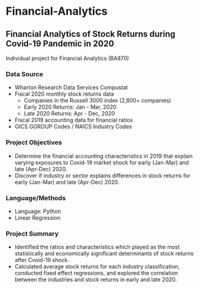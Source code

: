 # Financial-Analytics
## Financial Analytics of Stock Returns during Covid-19 Pandemic in 2020
Individual project for Financial Analytics (BA870)

### Data Source
- Wharton Research Data Services Compustat
- Fiscal 2020 monthly stock returns data
  - Companies in the Russell 3000 index (2,800+ companies)
  - Early 2020 Returns: Jan - Mar, 2020
  - Late 2020 Returns: Apr - Dec, 2020
- Fiscal 2019 accounting data for financial ratios
- GICS GGROUP Codes / NAICS Industry Codes

### Project Objectives
- Determine the financial accounting characteristics in 2019 that explain varying exposures to Covid-19 market shock for early (Jan-Mar) and late (Apr-Dec) 2020.
- Discover if industry or sector explains differences in stock returns for early (Jan-Mar) and late (Apr-Dec) 2020. 

### Language/Methods
- Language: Python
- Linear Regression

### Project Summary
- Identified the ratios and characteristics which played as the most statistically and economically significant determinants of stock returns after Cvoid-19 shock.
- Calculated average stock returns for each industry classification, conducted fixed effect regressions, and explored the correlation between the industries and stock returns in early and late 2020.

